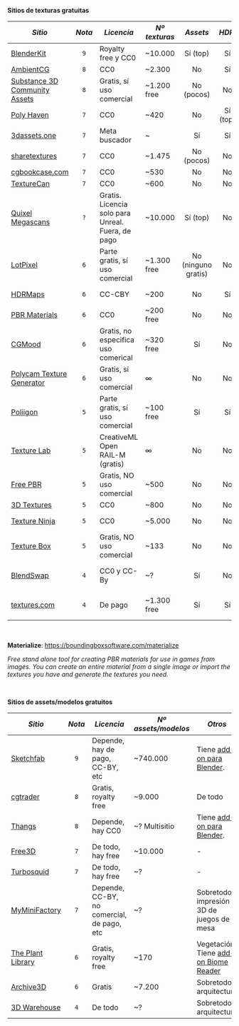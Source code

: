 **Sitios de texturas gratuitas**

| *Sitio* | *Nota* | *Licencia* | *Nº texturas* | *Assets* | *HDRi* | *sbsar* | *Otros* | 
| -       | :---:  | -          | -             | :---:    | :---:  | :---:   | -       |
| [BlenderKit](https://www.blenderkit.com/) | `9` | Royalty free y CC0 | ~10.000 | Sí (top) | Sí | No | **Blender add-on** |
| [AmbientCG](https://ambientcg.com/) | `8` | CC0 | ~2.300 | No | Sí | Sí | - |
| [Substance 3D Community Assets](https://substance3d.adobe.com/community-assets?assetType=substanceMaterial) | `8` | Gratis, sí uso comercial | ~1.200 free | No (pocos) | No | Todos | Necesita Substance 3D o usar [**add-on para Blender**](https://substance3d.adobe.com/plugins/substance-in-blender/)|
| [Poly Haven](https://polyhaven.com/) | `7` | CC0 | ~420 | No | Sí (top) | No | **Blender add-on** |
| [3dassets.one](https://3dassets.one) | `7` | Meta buscador | ~ | Sí | Sí | Sí | Meta buscador |
| [sharetextures](https://www.sharetextures.com/) | `7` | CC0 | ~1.475 | No (pocos) | No | No | - |
| [cgbookcase.com](https://www.cgbookcase.com) | `7` | CC0 | ~530 | No  | No | No | - |
| [TextureCan](https://www.texturecan.com) | `7` | CC0 | ~600 | No  | No | Sí | - |
| [Quixel Megascans](https://quixel.com/megascans/home?category=surface) | `?` | Gratis. Licencia solo para Unreal. Fuera, de pago | ~10.000 | Sí (top) | No | No | Fuera de UE **necesita licencia de pago** (19$/mes?). |
| [LotPixel](https://www.lotpixel.com) | `6` | Parte gratis, sí uso comercial | ~1.300 free | No (ninguno gratis) | No | No | - |
| [HDRMaps](https://hdrmaps.com/freebies/) | `6` | CC-CBY | ~200 | No | Sí | No | Interesantes HDRi maps. Tiene add-on. |
| [PBR Materials](https://pbrmaterials.com/) | `6` | CC0 | ~200 free | No | No | No | - |
| [CGMood](https://cgmood.com) | `6` | Gratis, no especifica uso comerical | ~320 free | Sí | No | No | Principalmente arquitectura |
| [Polycam Texture Generator](https://poly.cam/tools/ai-texture-generator) | `6` | Gratis, sí uso comercial | ∞ | No | No | No | **Generador por IA**, 768x768 gratis |
| [Poliigon](https://www.poliigon.com/search/free) | `5` | Parte gratis, sí uso comercial | ~100 free | Sí | Sí | No | Blender add-on |
| [Texture Lab](https://www.texturelab.xyz/) | `5` | CreativeML Open RAIL-M (gratis) | ∞ | No | No | No | **Generador por IA**, 512x512 gratis, 100 generaciones |
| [Free PBR](https://freepbr.com/) | `5` | Gratis, NO uso comercial | ~500 | No | No | No | No mucha calidad |
| [3D Textures](https://3dtextures.me) | `5` | CC0 | ~800 | No | No | No | No mucha calidad |
| [Texture Ninja](https://texture.ninja/) | `5` | CC0 | ~5.000 | No | No | No | Mucha cantidad, poca calidad, no PBR |
| [Texture Box](https://texturebox.com/free) | `5` | Gratis, NO uso comercial | ~133 | No | No | Sí | Algunos terrazos interesantes |
| [BlendSwap](https://www.blendswap.com/blends/category/21) | `4` | CC0 y CC-By | ~? | Sí  | No | No | Poco ordenado, materiales/assets/escenas sueltos antiguos |
| [textures.com](https://www.textures.com/free) | `4` | De pago | ~1.300 free | Sí | Sí | Sí | Ya no tiene parte gratis. Lo poco gratis, sí uso comercial |

&nbsp;

**Materialize**: https://boundingboxsoftware.com/materialize

*Free stand alone tool for creating PBR materials for use in games from images. You can create an entire material from a single image or import the textures you have and generate the textures you need.*

&nbsp;

**Sitios de assets/modelos gratuitos**

| *Sitio* | *Nota* | *Licencia* | *Nº assets/modelos* | *Otros* | 
| -       | :---:  | -          | -                   | -   |
| [Sketchfab](https://sketchfab.com/) | `9` | Depende, hay de pago, CC-BY, etc | ~740.000 | Tiene [add-on para Blender](https://github.com/sketchfab/blender-plugin/releases). |
| [cgtrader](https://www.cgtrader.com/free-3d-models) | `8` | Gratis, royalty free | ~9.000 | De todo |
| [Thangs](https://thangs.com) | `8` | Depende, hay CC0 | ~? Multisitio | Tiene [add-on para Blender](https://github.com/physna/thangs-blender-addon/releases). |
| [Free3D](https://free3d.com/3d-models/) | `7` | De todo, hay free | ~10.000 | - |
| [Turbosquid](https://www.turbosquid.com) | `7` | De todo, hay free | ~? | - |
| [MyMiniFactory](https://www.myminifactory.com) | `7` | Depende, CC-BY, no comercial, de pago, etc | ~? | Sobretodo impresión 3D de juegos de mesa |
| [The Plant Library](https://blendermarket.com/products/the-plant-library) | `6` | Gratis, royalty free | ~170 | Vegetación. Tiene [add-on Biome Reader](https://www.geoscatter.com/download.html#biome-reader) |
| [Archive3D](https://archive3d.net/) | `6` | Gratis | ~7.200 | Sobretodo arquitectura |
| [3D Warehouse](https://3dwarehouse.sketchup.com) | `4` | De todo | ~? | Sobretodo arquitectura |
